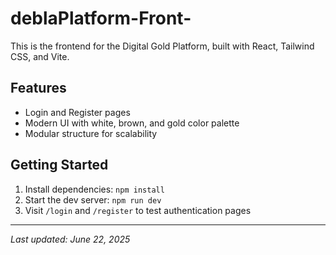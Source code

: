 # deblaPlatform-Front-

This is the frontend for the Digital Gold Platform, built with React, Tailwind CSS, and Vite.

## Features
- Login and Register pages
- Modern UI with white, brown, and gold color palette
- Modular structure for scalability

## Getting Started
1. Install dependencies: `npm install`
2. Start the dev server: `npm run dev`
3. Visit `/login` and `/register` to test authentication pages

---

_Last updated: June 22, 2025_
